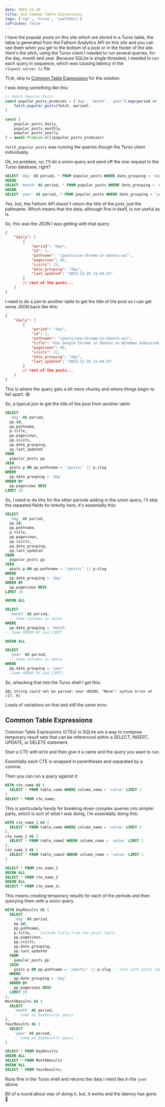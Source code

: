 ```yaml
---
date: 2023-12-26
title: Use Common Table Expressions
tags: ['sql', 'turso', 'sveltekit']
isPrivate: false
---
```


I have the popular posts on this site which are stored in a Turso
table, the table is generated from the Fathom Analytics API on this
site and you can see them when you get to the bottom of a post or in
the footer of the site. Here's the sitch, using the Turso client I
needed to run several queries, for the day, month and year. Because
SQLite is single threaded, I needed to run each query in sequence,
which was causing latency in the `+layout.server.ts` file.

Tl;dr, skip to [Common Table Expressions](#common-table-expressions)
for the solution.

I was doing something like this:

```ts
// Fetch Popular Posts
const popular_posts_promises = ['day', 'month', 'year'].map(period =>
	fetch_popular_posts(fetch, period),
)

const [
	popular_posts_daily,
	popular_posts_monthly,
	popular_posts_yearly,
] = await Promise.all(popular_posts_promises)
```

`fetch_popular_posts` was running the queries though the Turso client
individually.

Ok, no problem, so, I'll do a union query and send off the one request
to the Turso database, right?

```sql
SELECT 'day' AS period, * FROM popular_posts WHERE date_grouping = 'day'
UNION
SELECT 'month' AS period, * FROM popular_posts WHERE date_grouping = 'month'
UNION
SELECT 'year' AS period, * FROM popular_posts WHERE date_grouping = 'year';
```

Yes, but, the Fathom API doesn't return the title of the post, just
the pathname. Which means that the data, although fine in itself, is
not useful as is.

So, this was the JSON I was getting with that query:

```json
{
	"daily": [
		{
			"period": "day",
			"id": 1,
			"pathname": "/posts/use-chrome-in-ubuntu-wsl",
			"pageviews": 90,
			"visits": 22,
			"date_grouping": "day",
			"last_updated": "2023-12-26 11:44:33"
		}
		// rest of the posts...
	]
}
```

I need to do a join to another table to get the title of the post so I
can get some JSON back like this:

```json
{
	"daily": [
		{
			"period": "day",
			"id": 1,
			"pathname": "/posts/use-chrome-in-ubuntu-wsl",
			"title": "Use Google Chrome in Ubuntu on Windows Subsystem Linux",
			"pageviews": 90,
			"visits": 22,
			"date_grouping": "day",
			"last_updated": "2023-12-26 11:44:33"
		}
		// rest of the posts...
	]
}
```

This is where the query gets a bit more chunky and where things begin
to fall apart. 😅

So, a typical join to get the title of the post from another table:

```sql
SELECT
  'day' AS period,
  pp.id,
  pp.pathname,
  p.title,
  pp.pageviews,
  pp.visits,
  pp.date_grouping,
  pp.last_updated
FROM
  popular_posts pp
JOIN
  posts p ON pp.pathname = '/posts/' || p.slug
WHERE
  pp.date_grouping = 'day'
ORDER BY
  pp.pageviews DESC
LIMIT 20
```

So, I need to do this for the other periods adding in the union query,
I'll skip the repeated fields for brevity here, it's essentially this:

```sql
SELECT
  'day' AS period,
  pp.id,
  pp.pathname,
  p.title,
  pp.pageviews,
  pp.visits,
  pp.date_grouping,
  pp.last_updated
FROM
  popular_posts pp
JOIN
  posts p ON pp.pathname = '/posts/' || p.slug
WHERE
  pp.date_grouping = 'day'
ORDER BY
  pp.pageviews DESC
LIMIT 20

UNION ALL

SELECT
  'month' AS period,
  -- Same columns as above
WHERE
  pp.date_grouping = 'month'
-- Same ORDER BY and LIMIT

UNION ALL

SELECT
  'year' AS period,
  -- Same columns as above
WHERE
  pp.date_grouping = 'year'
-- Same ORDER BY and LIMIT;
```

So, whacking that into the Turso shell I get this:

```
SQL string could not be parsed: near UNION, "None": syntax error at (17, 6)
```

Loads of variations on that and still the same error.

## Common Table Expressions

Common Table Expressions (CTEs) in SQLite are a way to compose
temporary result sets that can be referenced within a SELECT, INSERT,
UPDATE, or DELETE statement.

Start a CTE with `WITH` and then give it a name and the query you want
to run.

Essentially each CTE is wrapped in parentheses and separated by a
comma.

Then you can run a query against it:

```sql
WITH cte_name AS (
  SELECT * FROM table_name WHERE column_name = 'value' LIMIT 1
)
SELECT * FROM cte_name;
```

This is particularly handy for breaking down complex queries into
simpler parts, which is sort of what I was doing. I'm essentially
doing this:

```sql
WITH cte_name_1 AS (
  SELECT * FROM table_name WHERE column_name = 'value' LIMIT 1
),
cte_name_2 AS (
  SELECT * FROM table_name2 WHERE column_name = 'value' LIMIT 1
),
cte_name_3 AS (
  SELECT * FROM table_name3 WHERE column_name = 'value' LIMIT 1
)

SELECT * FROM cte_name_1
UNION ALL
SELECT * FROM cte_name_2
UNION ALL
SELECT * FROM cte_name_3;
```

This means creating temporary results for each of the periods and then
querying them with a union query.

```sql
WITH DayResults AS (
  SELECT
    'day' AS period,
    pp.id,
    pp.pathname,
    p.title, -- Include title from the posts table
    pp.pageviews,
    pp.visits,
    pp.date_grouping,
    pp.last_updated
  FROM
    popular_posts pp
  JOIN
    posts p ON pp.pathname = '/posts/' || p.slug -- Join with posts table
  WHERE
    pp.date_grouping = 'day'
  ORDER BY
    pp.pageviews DESC
  LIMIT 20
),
MonthResults AS (
  SELECT
    'month' AS period,
    -- Same as DayResults query
),
YearResults AS (
  SELECT
    'year' AS period,
    -- Same as DayResults query
)

SELECT * FROM DayResults
UNION ALL
SELECT * FROM MonthResults
UNION ALL
SELECT * FROM YearResults;
```

Runs fine in the Turso shell and returns the data I need like in the
`json` above.

Bit of a round about way of doing it, but, it works and the latency
has gone. 🎉
